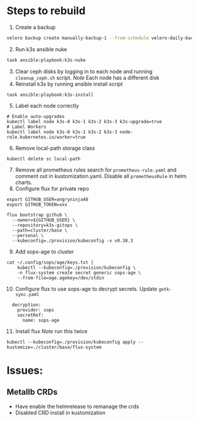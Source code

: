 # Steps to rebuild
1. Create a backup
```sh
velero backup create manually-backup-1 --from-schedule velero-daily-backup
```
2. Run k3s ansible nuke
```sh
task ansible:playbook:k3s-nuke
```
3. Clear ceph disks by logging in to each node and running `cleanup_ceph.sh` script.
*Note* Each node has a different disk
4. Reinstall k3s by running ansible install script
```
task ansible:playbook:k3s-install
```
5. Label each node correctly
```
# Enable auto-upgrades
kubectl label node k3s-0 k3s-1 k3s-2 k3s-3 k3s-upgrade=true
# Label Workers
kubectl label node k3s-0 k3s-1 k3s-2 k3s-3 node-role.kubernetes.io/worker=true
```
6. Remove local-path storage class
```
kubectl delete sc local-path
```
7. Remove all prometheus rules search for `prometheus-rule.yaml` and comment out in kustomization.yaml. Disable all `prometheusRule` in helm charts.
8. Configure flux for private repo
```
export GITHUB_USER=angryninja48  
export GITHUB_TOKEN=xxx

flux bootstrap github \  
  --owner=${GITHUB_USER} \
  --repository=k3s-gitops \
  --path=cluster/base \
  --personal \
  --kubeconfig=./provision/kubeconfig -v v0.38.3
```
9. Add sops-age to cluster
```
cat ~/.config/sops/age/keys.txt |  
    kubectl --kubeconfig=./provision/kubeconfig \
    -n flux-system create secret generic sops-age \
    --from-file=age.agekey=/dev/stdin
```
10. Configure flux to use sops-age to decrypt secrets. Update `gotk-sync.yaml`
```
  decryption:
    provider: sops
    secretRef:
      name: sops-age
```
11. Install flux *Note* run this twice
```
kubectl --kubeconfig=./provision/kubeconfig apply --kustomize=./cluster/base/flux-system
```


# Issues:
## Metallb CRDs
- Have enable the helmrelease to remanage the crds
- Disabled CRD install in kustomization
